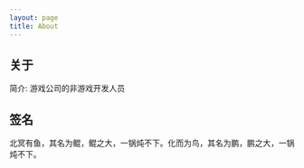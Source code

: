 ```yaml
---
layout: page
title: About
---
```



## 关于

简介: 游戏公司的非游戏开发人员


## 签名

北冥有鱼，其名为鲲，鲲之大，一锅炖不下。化而为鸟，其名为鹏，鹏之大，一锅炖不下。

